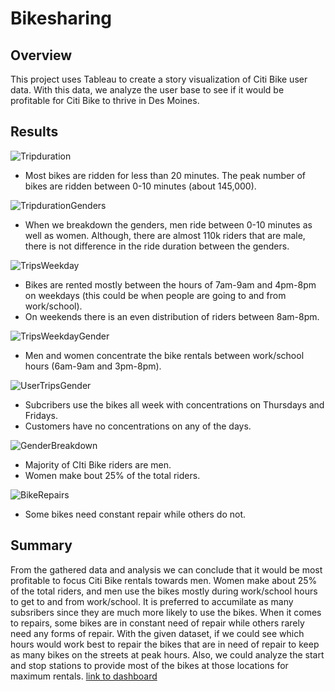 # Bikesharing
## Overview
This project uses Tableau to create a story visualization of Citi Bike user data. With this data, we analyze the user base to see if it would be profitable for Citi Bike to thrive in Des Moines.
## Results

![Tripduration](https://raw.githubusercontent.com/damansandhu/bikesharing/main/images/NYC%20Citibike%20Analysis.png)
* Most bikes are ridden for less than 20 minutes. The peak number of bikes are ridden between 0-10 minutes (about 145,000).

![TripdurationGenders](https://raw.githubusercontent.com/damansandhu/bikesharing/main/images/NYC%20Citibike%20Analysis%20(1).png)
* When we breakdown the genders, men ride between 0-10 minutes as well as women. Although, there are almost 110k riders that are male, there is not difference in the ride duration between the genders.

![TripsWeekday](https://raw.githubusercontent.com/damansandhu/bikesharing/main/images/NYC%20Citibike%20Analysis%20(2).png)
* Bikes are rented mostly between the hours of 7am-9am and 4pm-8pm on weekdays (this could be when people are going to and from work/school).
* On weekends there is an even distribution of riders between 8am-8pm.

![TripsWeekdayGender](https://raw.githubusercontent.com/damansandhu/bikesharing/main/images/NYC%20Citibike%20Analysis%20(3).png)
* Men and women concentrate the bike rentals between work/school hours (6am-9am and 3pm-8pm).

![UserTripsGender](https://raw.githubusercontent.com/damansandhu/bikesharing/main/images/NYC%20Citibike%20Analysis%20(4).png)
* Subcribers use the bikes all week with concentrations on Thursdays and Fridays.
* Customers have no concentrations on any of the days.

![GenderBreakdown](https://raw.githubusercontent.com/damansandhu/bikesharing/main/images/NYC%20Citibike%20Analysis%20(5).png)
* Majority of CIti Bike riders are men.
* Women make bout 25% of the total riders.

![BikeRepairs](https://raw.githubusercontent.com/damansandhu/bikesharing/main/images/NYC%20Citibike%20Analysis%20(6).png)
* Some bikes need constant repair while others do not.

## Summary
  From the gathered data and analysis we can conclude that it would be most profitable to focus Citi Bike rentals towards men. Women make about 25% of the total riders, and men use the bikes mostly during work/school hours to get to and from work/school. It is preferred to accumilate as many subsribers since they are much more likely to use the bikes. When it comes to repairs, some bikes are in constant need of repair while others rarely need any forms of repair. With the given dataset, if we could see which hours would work best to repair the bikes that are in need of repair to keep as many bikes on the streets at peak hours. Also, we could analyze the start and stop stations to provide most of the bikes at those locations for maximum rentals.
[link to dashboard](https://public.tableau.com/profile/damanbir.sandhu#!/vizhome/Tableu_Challenge/NYCCitibikeAnalysis?publish=yes)

